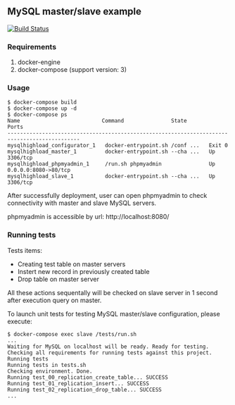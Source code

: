 ## MySQL master/slave example
[![Build Status](https://travis-ci.org/Onix-Systems/mysql-master-slave.svg?branch=master)](https://travis-ci.org/Onix-Systems/mysql-master-slave)

### Requirements

1. docker-engine
1. docker-compose (support version: 3)

### Usage
```
$ docker-compose build
$ docker-compose up -d
$ docker-compose ps
Name                          Command               State           Ports         
---------------------------------------------------------------------------------------------
mysqlhighload_configurator_1   docker-entrypoint.sh /conf ...   Exit 0                        
mysqlhighload_master_1         docker-entrypoint.sh --cha ...   Up       3306/tcp             
mysqlhighload_phpmyadmin_1     /run.sh phpmyadmin               Up       0.0.0.0:8080->80/tcp
mysqlhighload_slave_1          docker-entrypoint.sh --cha ...   Up       3306/tcp             
```

After successfully deployment, user can open phpmyadmin to check connectivity
with master and slave MySQL servers.

phpmyadmin is accessible by url: http://localhost:8080/

### Running tests

Tests items:

* Creating test table on master servers
* Instert new record in previously created table
* Drop table on master server

All these actions sequentally will be checked on slave server in 1 second after
execution query on master.

To launch unit tests for testing MySQL master/slave configuration, please execute:

```
$ docker-compose exec slave /tests/run.sh
...
Waiting for MySQL on localhost will be ready. Ready for testing.
Checking all requirements for running tests against this project.
Running tests
Running tests in tests.sh
Checking environment. Done.
Running test_00_replication_create_table... SUCCESS
Running test_01_replication_insert... SUCCESS
Running test_02_replication_drop_table... SUCCESS
...
```
